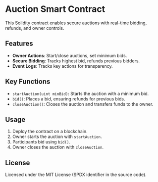 # Auction Smart Contract

This Solidity contract enables secure auctions with real-time bidding, refunds, and owner controls.

## Features
- **Owner Actions**: Start/close auctions, set minimum bids.
- **Secure Bidding**: Tracks highest bid, refunds previous bidders.
- **Event Logs**: Tracks key actions for transparency.

## Key Functions
- `startAuction(uint minBid)`: Starts the auction with a minimum bid.
- `bid()`: Places a bid, ensuring refunds for previous bids.
- `closeAuction()`: Closes the auction and transfers funds to the owner.

## Usage
1. Deploy the contract on a blockchain.
2. Owner starts the auction with `startAuction`.
3. Participants bid using `bid()`.
4. Owner closes the auction with `closeAuction`.

## License
Licensed under the MIT License (SPDX identifier in the source code).

